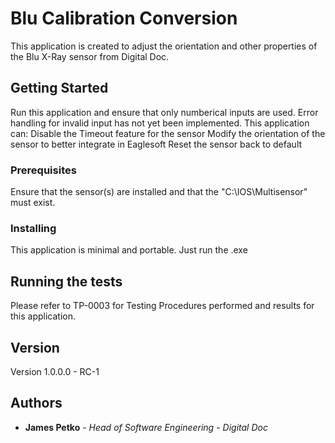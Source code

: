 # Blu Calibration Conversion

This application is created to adjust the orientation and other properties of the Blu X-Ray sensor from Digital Doc.

## Getting Started

Run this application and ensure that only numberical inputs are used. Error handling for invalid input has not yet been implemented.
This application can: 
Disable the Timeout feature for the sensor
Modify the orientation of the sensor to better integrate in Eaglesoft
Reset the sensor back to default


### Prerequisites
Ensure that the sensor(s) are installed and that the "C:\IOS\Multisensor" must exist.

### Installing

This application is minimal and portable. Just run the .exe

## Running the tests

Please refer to TP-0003 for Testing Procedures performed and results for this application.

## Version

Version 1.0.0.0 - RC-1

## Authors

  - **James Petko** - *Head of Software Engineering* - *Digital Doc*
